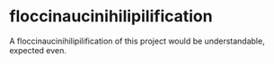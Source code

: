 # floccinaucinihilipilification
A floccinaucinihilipilification of this project would be understandable, expected even.
